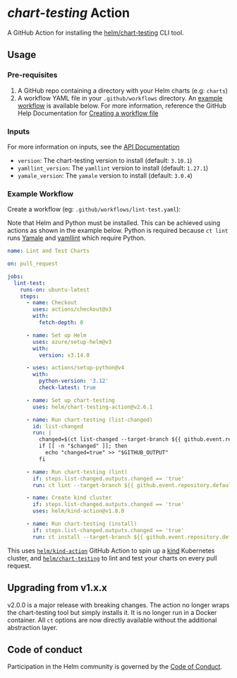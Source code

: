 # *chart-testing* Action

A GitHub Action for installing the [helm/chart-testing](https://github.com/helm/chart-testing) CLI tool.

## Usage

### Pre-requisites

1. A GitHub repo containing a directory with your Helm charts (e.g: `charts`)
1. A workflow YAML file in your `.github/workflows` directory.
  An [example workflow](#example-workflow) is available below.
  For more information, reference the GitHub Help Documentation for [Creating a workflow file](https://help.github.com/en/articles/configuring-a-workflow#creating-a-workflow-file)

### Inputs

For more information on inputs, see the [API Documentation](https://developer.github.com/v3/repos/releases/#input)

- `version`: The chart-testing version to install (default: `3.10.1`)
- `yamllint_version`: The `yamllint` version to install (default: `1.27.1`)
- `yamale_version`: The `yamale` version to install (default: `3.0.4`)

### Example Workflow

Create a workflow (eg: `.github/workflows/lint-test.yaml`):

Note that Helm and Python must be installed.
This can be achieved using actions as shown in the example below.
Python is required because `ct lint` runs [Yamale](https://github.com/23andMe/Yamale) and [yamllint](https://github.com/adrienverge/yamllint) which require Python.

```yaml
name: Lint and Test Charts

on: pull_request

jobs:
  lint-test:
    runs-on: ubuntu-latest
    steps:
      - name: Checkout
        uses: actions/checkout@v3
        with:
          fetch-depth: 0

      - name: Set up Helm
        uses: azure/setup-helm@v3
        with:
          version: v3.14.0

      - uses: actions/setup-python@v4
        with:
          python-version: '3.12'
          check-latest: true

      - name: Set up chart-testing
        uses: helm/chart-testing-action@v2.6.1

      - name: Run chart-testing (list-changed)
        id: list-changed
        run: |
          changed=$(ct list-changed --target-branch ${{ github.event.repository.default_branch }})
          if [[ -n "$changed" ]]; then
            echo "changed=true" >> "$GITHUB_OUTPUT"
          fi

      - name: Run chart-testing (lint)
        if: steps.list-changed.outputs.changed == 'true'
        run: ct lint --target-branch ${{ github.event.repository.default_branch }}

      - name: Create kind cluster
        if: steps.list-changed.outputs.changed == 'true'
        uses: helm/kind-action@v1.8.0

      - name: Run chart-testing (install)
        if: steps.list-changed.outputs.changed == 'true'
        run: ct install --target-branch ${{ github.event.repository.default_branch }}
```

This uses [`helm/kind-action`](https://www.github.com/helm/kind-action) GitHub Action to spin up a [kind](https://kind.sigs.k8s.io/) Kubernetes cluster,
and [`helm/chart-testing`](https://www.github.com/helm/chart-testing) to lint and test your charts on every pull request.

## Upgrading from v1.x.x

v2.0.0 is a major release with breaking changes.
The action no longer wraps the chart-testing tool but simply installs it.
It is no longer run in a Docker container.
All `ct` options are now directly available without the additional abstraction layer.

## Code of conduct

Participation in the Helm community is governed by the [Code of Conduct](CODE_OF_CONDUCT.md).

